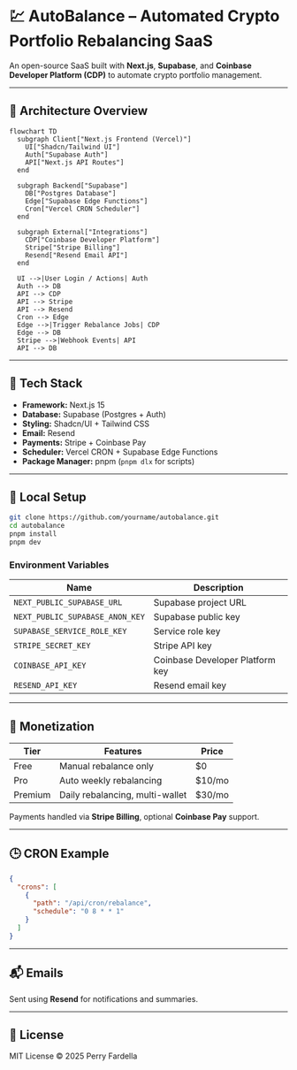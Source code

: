 # 💹 AutoBalance – Automated Crypto Portfolio Rebalancing SaaS

An open-source SaaS built with **Next.js**, **Supabase**, and **Coinbase Developer Platform (CDP)** to automate crypto portfolio management.

---

## 🧠 Architecture Overview

```mermaid
flowchart TD
  subgraph Client["Next.js Frontend (Vercel)"]
    UI["Shadcn/Tailwind UI"]
    Auth["Supabase Auth"]
    API["Next.js API Routes"]
  end

  subgraph Backend["Supabase"]
    DB["Postgres Database"]
    Edge["Supabase Edge Functions"]
    Cron["Vercel CRON Scheduler"]
  end

  subgraph External["Integrations"]
    CDP["Coinbase Developer Platform"]
    Stripe["Stripe Billing"]
    Resend["Resend Email API"]
  end

  UI -->|User Login / Actions| Auth
  Auth --> DB
  API --> CDP
  API --> Stripe
  API --> Resend
  Cron --> Edge
  Edge -->|Trigger Rebalance Jobs| CDP
  Edge --> DB
  Stripe -->|Webhook Events| API
  API --> DB
```

---

## 🚀 Tech Stack

- **Framework:** Next.js 15  
- **Database:** Supabase (Postgres + Auth)  
- **Styling:** Shadcn/UI + Tailwind CSS  
- **Email:** Resend  
- **Payments:** Stripe + Coinbase Pay  
- **Scheduler:** Vercel CRON + Supabase Edge Functions  
- **Package Manager:** pnpm (`pnpm dlx` for scripts)

---

## 🧰 Local Setup

```bash
git clone https://github.com/yourname/autobalance.git
cd autobalance
pnpm install
pnpm dev
```

### Environment Variables

| Name | Description |
|------|--------------|
| `NEXT_PUBLIC_SUPABASE_URL` | Supabase project URL |
| `NEXT_PUBLIC_SUPABASE_ANON_KEY` | Supabase public key |
| `SUPABASE_SERVICE_ROLE_KEY` | Service role key |
| `STRIPE_SECRET_KEY` | Stripe API key |
| `COINBASE_API_KEY` | Coinbase Developer Platform key |
| `RESEND_API_KEY` | Resend email key |

---

## 💸 Monetization

| Tier | Features | Price |
|------|-----------|--------|
| Free | Manual rebalance only | $0 |
| Pro | Auto weekly rebalancing | $10/mo |
| Premium | Daily rebalancing, multi-wallet | $30/mo |

Payments handled via **Stripe Billing**, optional **Coinbase Pay** support.

---

## 🕒 CRON Example

```json
{
  "crons": [
    {
      "path": "/api/cron/rebalance",
      "schedule": "0 8 * * 1"
    }
  ]
}
```

---

## 📬 Emails

Sent using **Resend** for notifications and summaries.

---

## 🧾 License

MIT License © 2025 Perry Fardella

